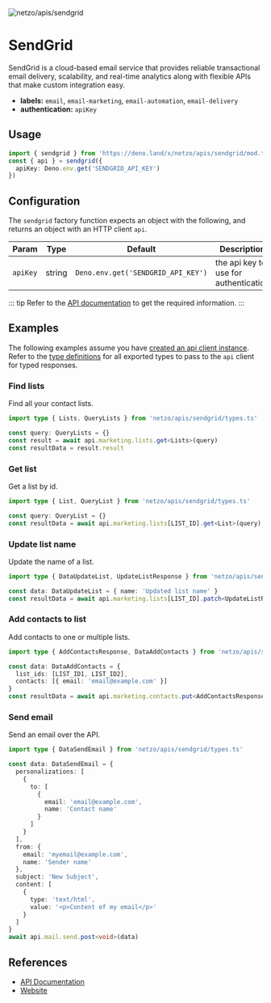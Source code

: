 <img src="https://raw.githubusercontent.com/netzo/netzo/main/assets/apis/sendgrid.svg" alt="netzo/apis/sendgrid" class="mb-5 w-75px">

# SendGrid

SendGrid is a cloud-based email service that provides reliable transactional email delivery, scalability, and real-time analytics along with flexible APIs that make custom integration easy.

- **labels:** `email`, `email-marketing`, `email-automation`, `email-delivery`
- **authentication:** `apiKey`

## Usage

```ts
import { sendgrid } from 'https://deno.land/x/netzo/apis/sendgrid/mod.ts'
const { api } = sendgrid({
  apiKey: Deno.env.get('SENDGRID_API_KEY')
})
```

## Configuration

The `sendgrid` factory function expects an object with the following, and returns an object with an HTTP client `api`.

| Param    | Type   | Default                            | Description                           |
|----------|--------|------------------------------------|---------------------------------------|
| `apiKey` | string | `Deno.env.get('SENDGRID_API_KEY')` | the api key to use for authentication |

::: tip Refer to the [API documentation](https://docs.sendgrid.com/api-reference) to get the required information.
:::

## Examples

The following examples assume you have [created an api client instance](#usage). Refer to the [type definitions](https://deno.land/x/netzo/apis/sendgrid/types.ts) for all exported types to pass to the `api` client for typed responses.


### Find lists

Find all your contact lists.

```ts
import type { Lists, QueryLists } from 'netzo/apis/sendgrid/types.ts'

const query: QueryLists = {}
const result = await api.marketing.lists.get<Lists>(query)
const resultData = result.result
```

### Get list

Get a list by id.

```ts
import type { List, QueryList } from 'netzo/apis/sendgrid/types.ts'

const query: QueryList = {}
const resultData = await api.marketing.lists[LIST_ID].get<List>(query)
```

### Update list name

Update the name of a list.

```ts
import type { DataUpdateList, UpdateListResponse } from 'netzo/apis/sendgrid/types.ts'

const data: DataUpdateList = { name: 'Updated list name' }
const resultData = await api.marketing.lists[LIST_ID].patch<UpdateListResponse>(data)
```

### Add contacts to list

Add contacts to one or multiple lists.

```ts
import type { AddContactsResponse, DataAddContacts } from 'netzo/apis/sendgrid/types.ts'

const data: DataAddContacts = {
  list_ids: [LIST_ID1, LIST_ID2],
  contacts: [{ email: 'email@example.com' }]
}
const resultData = await api.marketing.contacts.put<AddContactsResponse>(data)
```

### Send email

Send an email over the API.

```ts
import type { DataSendEmail } from 'netzo/apis/sendgrid/types.ts'

const data: DataSendEmail = {
  personalizations: [
    {
      to: [
        {
          email: 'email@example.com',
          name: 'Contact name'
        }
      ]
    }
  ],
  from: {
    email: 'myemail@example.com',
    name: 'Sender name'
  },
  subject: 'New Subject',
  content: [
    {
      type: 'text/html',
      value: '<p>Content of my email</p>'
    }
  ]
}
await api.mail.send.post<void>(data)
```

## References

- [API Documentation](https://docs.sendgrid.com/api-reference)
- [Website](https://sendgrid.com)
